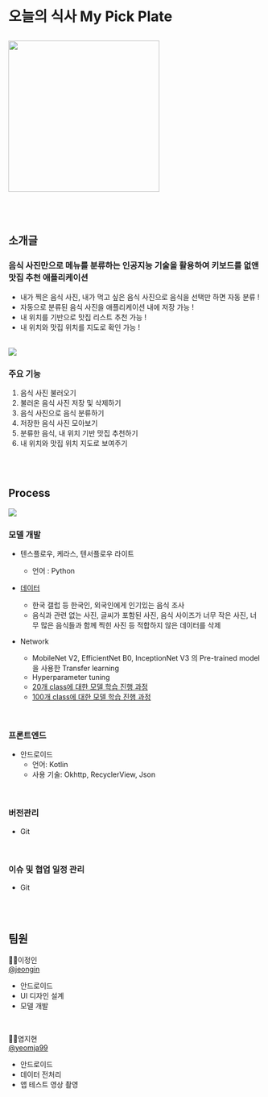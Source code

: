 # **오늘의 식사 My Pick Plate**
<a href='https://ifh.cc/v-Y9oYtJ' target='_blank'><img src='https://ifh.cc/g/Y9oYtJ.jpg' width="300" height="300" border='0'></a>
---
<br><br>
## 소개글

### 음식 사진만으로 메뉴를 분류하는 인공지능 기술을 활용하여 키보드를 없앤 **맛집 추천 애플리케이션**

- 내가 찍은 음식 사진, 내가 먹고 싶은 음식 사진으로 음식을 선택만 하면 자동 분류 !
- 자동으로 분류된 음식 사진을 애플리케이션 내에 저장 가능 !
- 내 위치를 기반으로 맛집 리스트 추천 가능 !
- 내 위치와 맛집 위치를 지도로 확인 가능 !
<br>
<a href='https://ifh.cc/v-kl4Ny2' target='_blank'><img src='https://ifh.cc/g/kl4Ny2.jpg' border='0'></a>

### 주요 기능

 1. 음식 사진 불러오기
 2. 불러온 음식 사진 저장 및 삭제하기
 3. 음식 사진으로 음식 분류하기
 4. 저장한 음식 사진 모아보기
 5. 분류한 음식, 내 위치 기반 맛집 추천하기
 6. 내 위치와 맛집 위치 지도로 보여주기

<br><br>
## Process
<a href='https://ifh.cc/v-PP09nv' target='_blank'><img src='https://ifh.cc/g/PP09nv.jpg' border='0'></a>
  
### 모델 개발
- 텐스플로우, 케라스, 텐서플로우 라이트
  * 언어 : Python
  
- [데이터](https://github.com/jeongiin/MyPickPlate/blob/dev/FoodClass/food_class.xlsx)
  * 한국 갤럽 등 한국인, 외국인에게 인기있는 음식 조사
  * 음식과 관련 없는 사진, 글씨가 포함된 사진, 음식 사이즈가 너무 작은 사진, 너무 많은 음식들과 함께 찍힌 사진 등 적합하지 않은 데이터를 삭제
  
- Network
  * MobileNet V2, EfficientNet B0, InceptionNet V3 의 Pre-trained model을 사용한 Transfer learning
  * Hyperparameter tuning
  * [20개 class에 대한 모델 학습 진행 과정](https://github.com/jeongiin/MyPickPlate/blob/dev/KoreaFoodClassification/TransferLearning_MobileNetV2_final_data20.ipynb)
  * [100개 class에 대한 모델 학습 진행 과정](https://github.com/jeongiin/MyPickPlate/blob/dev/KoreaFoodClassification/TransferLearning_MobileNetV2_final_data100.ipynb)
  
<br> 

### 프론트엔드
- 안드로이드
  * 언어: Kotlin
  * 사용 기술: Okhttp, RecyclerView, Json
  
<br>

### 버전관리
- Git

<br>

### 이슈 및 협업 일정 관리
- Git

<br><br>

## 팀원

🙍‍♀️이정인  
[@jeongin](https://github.com/jeongiin)
- 안드로이드
- UI 디자인 설계
- 모델 개발

<br>

🙍‍♀️염지현  
[@yeomja99](https://github.com/yeomja99)
- 안드로이드
- 데이터 전처리
- 앱 테스트 영상 촬영



